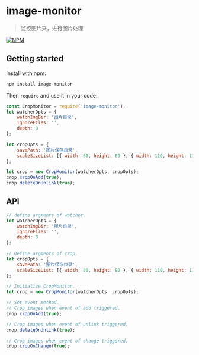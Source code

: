 # image-monitor

> 监控图片夹，进行图片处理

[![NPM](https://nodei.co/npm/image-monitor.png)](https://www.npmjs.com/package/image-monitor)

## Getting started
Install with npm:

```sh
npm install image-monitor
```

Then `require` and use it in your code:

```javascript
const CropMonitor = require('image-monitor');
let watcherOpts = {
    watchImgDir: '图片目录',
    ignoreFiles: '',
    depth: 0
};

let cropOpts = {
    savePath: '图片保存目录',
    scaleSizeList: [{ width: 80, height: 80 }, { width: 110, height: 110 }, { width: 240, height: 240 }]
};

let crop = new CropMonitor(watcherOpts, cropOpts);
crop.cropOnAdd(true);
crop.deleteOnUnlink(true);
```

## API

```javascript
// define argments of watcher.
let watcherOpts = {
    watchImgDir: '图片目录',
    ignoreFiles: '',
    depth: 0
};

// Define argments of crop.
let cropOpts = {
    savePath: '图片保存目录',
    scaleSizeList: [{ width: 80, height: 80 }, { width: 110, height: 110 }, { width: 240, height: 240 }]
};

// Initialize CropMonitor.
let crop = new CropMonitor(watcherOpts, cropOpts);

// Set event method.
// Crop images when event of add triggered.
crop.cropOnAdd(true);

// Crop images when event of unlink triggered.
crop.deleteOnUnlink(true);

// Crop images when event of change triggered.
crop.cropOnChange(true);
```